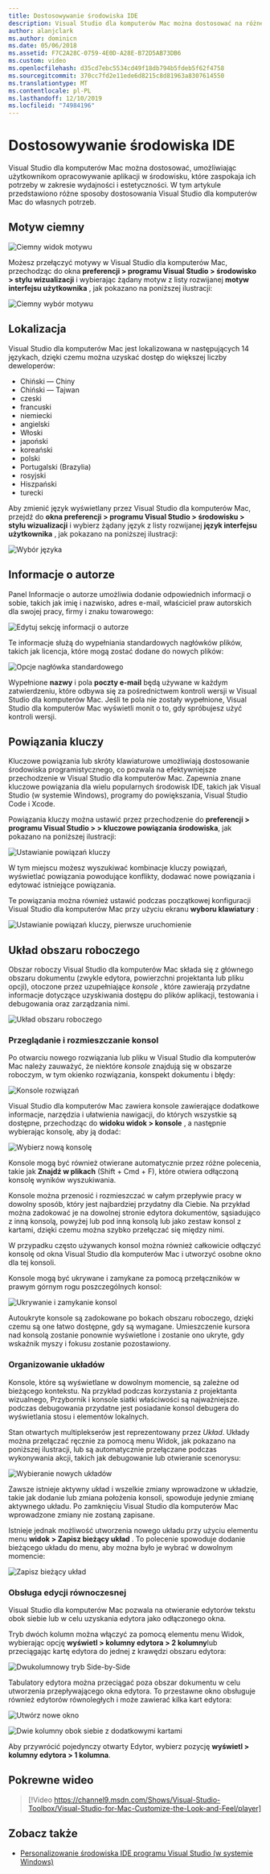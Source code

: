 ```yaml
---
title: Dostosowywanie środowiska IDE
description: Visual Studio dla komputerów Mac można dostosować na różne sposoby, umożliwiając użytkownikom opracowywanie aplikacji w środowisku, które spełniają zarówno ich wydajność, jak i estetyczne potrzeby. W tym artykule przedstawiono różne sposoby dostosowania Visual Studio dla komputerów Mac do własnych potrzeb.
author: alanjclark
ms.author: dominicn
ms.date: 05/06/2018
ms.assetid: F7C2A28C-0759-4E0D-A28E-B72D5AB73DB6
ms.custom: video
ms.openlocfilehash: d35cd7ebc5534cd49f18db794b5fdeb5f62f4758
ms.sourcegitcommit: 370cc7fd2e11ede6d8215c8d81963a8307614550
ms.translationtype: MT
ms.contentlocale: pl-PL
ms.lasthandoff: 12/10/2019
ms.locfileid: "74984196"
---
```

# <a name="customizing-the-ide"></a>Dostosowywanie środowiska IDE

Visual Studio dla komputerów Mac można dostosować, umożliwiając użytkownikom opracowywanie aplikacji w środowisku, które zaspokaja ich potrzeby w zakresie wydajności i estetyczności. W tym artykule przedstawiono różne sposoby dostosowania Visual Studio dla komputerów Mac do własnych potrzeb.

## <a name="dark-theme"></a>Motyw ciemny

![Ciemny widok motywu](media/customizing-the-ide-image7a.png)

Możesz przełączyć motywy w Visual Studio dla komputerów Mac, przechodząc do okna **preferencji > programu Visual Studio > środowisko > stylu wizualizacji** i wybierając żądany motyw z listy rozwijanej **motyw interfejsu użytkownika** , jak pokazano na poniższej ilustracji:

![Ciemny wybór motywu](media/customizing-the-ide-image7b.png)

## <a name="localization"></a>Lokalizacja

Visual Studio dla komputerów Mac jest lokalizowana w następujących 14 językach, dzięki czemu można uzyskać dostęp do większej liczby deweloperów:

* Chiński — Chiny
* Chiński — Tajwan
* czeski
* francuski
* niemiecki
* angielski
* Włoski
* japoński
* koreański
* polski
* Portugalski (Brazylia)
* rosyjski
* Hiszpański
* turecki

Aby zmienić język wyświetlany przez Visual Studio dla komputerów Mac, przejdź do **okna preferencji > programu Visual Studio > środowisku > stylu wizualizacji** i wybierz żądany język z listy rozwijanej **język interfejsu użytkownika** , jak pokazano na poniższej ilustracji:

![Wybór języka](media/customizing-the-ide-image11a.png)

## <a name="author-information"></a>Informacje o autorze

Panel Informacje o autorze umożliwia dodanie odpowiednich informacji o sobie, takich jak imię i nazwisko, adres e-mail, właściciel praw autorskich dla swojej pracy, firmy i znaku towarowego:

![Edytuj sekcję informacji o autorze](media/customizing-the-ide-image9a.png)

Te informacje służą do wypełniania standardowych nagłówków plików, takich jak licencja, które mogą zostać dodane do nowych plików:

![Opcje nagłówka standardowego](media/customizing-the-ide-image8a.png)

Wypełnione **nazwy** i pola **poczty e-mail** będą używane w każdym zatwierdzeniu, które odbywa się za pośrednictwem kontroli wersji w Visual Studio dla komputerów Mac. Jeśli te pola nie zostały wypełnione, Visual Studio dla komputerów Mac wyświetli monit o to, gdy spróbujesz użyć kontroli wersji.

## <a name="key-bindings"></a>Powiązania kluczy

Kluczowe powiązania lub skróty klawiaturowe umożliwiają dostosowanie środowiska programistycznego, co pozwala na efektywniejsze przechodzenie w Visual Studio dla komputerów Mac. Zapewnia znane kluczowe powiązania dla wielu popularnych środowisk IDE, takich jak Visual Studio (w systemie Windows), programy do powiększania, Visual Studio Code i Xcode.

Powiązania kluczy można ustawić przez przechodzenie do **preferencji > programu Visual Studio > > kluczowe powiązania środowiska**, jak pokazano na poniższej ilustracji:

![Ustawianie powiązań kluczy](media/customizing-the-ide-image10a.png)

W tym miejscu możesz wyszukiwać kombinacje kluczy powiązań, wyświetlać powiązania powodujące konflikty, dodawać nowe powiązania i edytować istniejące powiązania.

Te powiązania można również ustawić podczas początkowej konfiguracji Visual Studio dla komputerów Mac przy użyciu ekranu **wyboru klawiatury** :

![Ustawianie powiązań kluczy, pierwsze uruchomienie](media/ide-tour-2019-keyboard-shortcut.png)

## <a name="workspace-layout"></a>Układ obszaru roboczego

Obszar roboczy Visual Studio dla komputerów Mac składa się z głównego obszaru dokumentu (zwykle edytora, powierzchni projektanta lub pliku opcji), otoczone przez uzupełniające *konsole* , które zawierają przydatne informacje dotyczące uzyskiwania dostępu do plików aplikacji, testowania i debugowania oraz zarządzania nimi.

 ![Układ obszaru roboczego](media/customizing-the-ide-image1a.png)

### <a name="viewing-and-arranging-pads"></a>Przeglądanie i rozmieszczanie konsol

Po otwarciu nowego rozwiązania lub pliku w Visual Studio dla komputerów Mac należy zauważyć, że niektóre *konsole* znajdują się w obszarze roboczym, w tym okienko rozwiązania, konspekt dokumentu i błędy:

![Konsole rozwiązań](media/customizing-the-ide-image2a.png)

Visual Studio dla komputerów Mac zawiera konsole zawierające dodatkowe informacje, narzędzia i ułatwienia nawigacji, do których wszystkie są dostępne, przechodząc do **widoku widok > konsole** , a następnie wybierając konsolę, aby ją dodać:

![Wybierz nową konsolę](media/customizing-the-ide-image3a.png)

Konsole mogą być również otwierane automatycznie przez różne polecenia, takie jak **Znajdź w plikach** (Shift + Cmd + F), które otwiera odłączoną konsolę wyników wyszukiwania.

Konsole można przenosić i rozmieszczać w całym przepływie pracy w dowolny sposób, który jest najbardziej przydatny dla Ciebie. Na przykład można zadokować je na dowolnej stronie edytora dokumentów, sąsiadująco z inną konsolą, powyżej lub pod inną konsolą lub jako zestaw konsol z kartami, dzięki czemu można szybko przełączać się między nimi.

W przypadku często używanych konsol można również całkowicie odłączyć konsolę od okna Visual Studio dla komputerów Mac i utworzyć osobne okno dla tej konsoli.

Konsole mogą być ukrywane i zamykane za pomocą przełączników w prawym górnym rogu poszczególnych konsol:

![Ukrywanie i zamykanie konsol](media/customizing-the-ide-image5a.png)

Autoukryte konsole są zadokowane po bokach obszaru roboczego, dzięki czemu są one łatwo dostępne, gdy są wymagane. Umieszczenie kursora nad konsolą zostanie ponownie wyświetlone i zostanie ono ukryte, gdy wskaźnik myszy i fokusu zostanie pozostawiony.

### <a name="organizing-layouts"></a>Organizowanie układów

Konsole, które są wyświetlane w dowolnym momencie, są zależne od bieżącego kontekstu. Na przykład podczas korzystania z projektanta wizualnego, Przybornik i konsole siatki właściwości są najważniejsze. podczas debugowania przydatne jest posiadanie konsol debugera do wyświetlania stosu i elementów lokalnych.

Stan otwartych multiplekserów jest reprezentowany przez *Układ*. Układy można przełączać ręcznie za pomocą menu Widok, jak pokazano na poniższej ilustracji, lub są automatycznie przełączane podczas wykonywania akcji, takich jak debugowanie lub otwieranie scenorysu:

![Wybieranie nowych układów](media/customizing-the-ide-image6b.png)

Zawsze istnieje aktywny układ i wszelkie zmiany wprowadzone w układzie, takie jak dodanie lub zmiana położenia konsoli, spowoduje jedynie zmianę aktywnego układu. Po zamknięciu Visual Studio dla komputerów Mac wprowadzone zmiany nie zostaną zapisane.

Istnieje jednak możliwość utworzenia nowego układu przy użyciu elementu menu **widok > Zapisz bieżący układ** . To polecenie spowoduje dodanie bieżącego układu do menu, aby można było je wybrać w dowolnym momencie:

![Zapisz bieżący układ](media/customizing-the-ide-image6a.png)

### <a name="side-by-side-editing-support"></a>Obsługa edycji równoczesnej

Visual Studio dla komputerów Mac pozwala na otwieranie edytorów tekstu obok siebie lub w celu uzyskania edytora jako odłączonego okna.

Tryb dwóch kolumn można włączyć za pomocą elementu menu Widok, wybierając opcję **wyświetl > kolumny edytora > 2 kolumny**lub przeciągając kartę edytora do jednej z krawędzi obszaru edytora:

![Dwukolumnowy tryb Side-by-Side](media/customizing-the-ide-sbs.png)

Tabulatory edytora można przeciągać poza obszar dokumentu w celu utworzenia przepływającego okna edytora. To przestawne okno obsługuje również edytorów równoległych i może zawierać kilka kart edytora:

![Utwórz nowe okno](media/customizing-the-ide-sbs1.png)

![Dwie kolumny obok siebie z dodatkowymi kartami](media/customizing-the-ide-sbs2.png)

Aby przywrócić pojedynczy otwarty Edytor, wybierz pozycję **wyświetl > kolumny edytora > 1 kolumna**.

## <a name="related-video"></a>Pokrewne wideo

> [!Video https://channel9.msdn.com/Shows/Visual-Studio-Toolbox/Visual-Studio-for-Mac-Customize-the-Look-and-Feel/player]

## <a name="see-also"></a>Zobacz także

- [Personalizowanie środowiska IDE programu Visual Studio (w systemie Windows)](/visualstudio/ide/personalizing-the-visual-studio-ide)